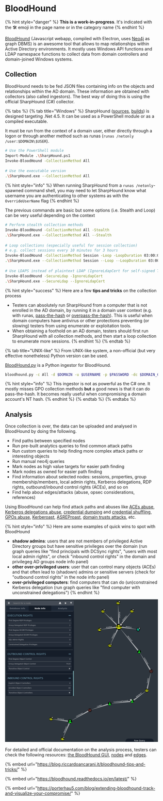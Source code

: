 # BloodHound

{% hint style="danger" %}
**This is a work-in-progress**. It's indicated with the 🛠️ emoji in the page name or in the category name
{% endhint %}

[BloodHound](https://github.com/BloodHoundAD/BloodHound) \(Javascript webapp, compiled with Electron, uses [Neo4j](https://neo4j.com/) as graph DBMS\) is an awesome tool that allows to map relationships within Active Directory environments. It mostly uses Windows API functions and LDAP namespace functions to collect data from domain controllers and domain-joined Windows systems.

## Collection

BloodHound needs to be fed JSON files containing info on the objects and relationships within the AD domain. These information are obtained with collectors \(also called ingestors\). The best way of doing this is using the official SharpHound \(C\#\) collector.

{% tabs %}
{% tab title="Windows" %}
SharpHound \([sources](https://github.com/BloodHoundAD/SharpHound3), [builds](https://github.com/BloodHoundAD/BloodHound/tree/master/Ingestors)\) is designed targeting .Net 4.5. It can be used as a PowerShell module or as a compiled executable.

It must be run from the context of a domain user, either directly through a logon or through another method such as runas \(`runas /netonly /user:$DOMAIN\$USER`\).

```bash
# Use the PowerShell module
Import-Module .\SharpHound.ps1
Invoke-BloodHound -CollectionMethod All

# Use the executable version
.\SharpHound.exe --CollectionMethod All
```

{% hint style="info" %}
When running SharpHound from a `runas /netonly`-spawned command shell, you may need to let SharpHound know what username you are authenticating to other systems as with the `OverrideUserName` flag
{% endhint %}

The previous commands are basic but some options \(i.e. Stealth and Loop\) can be very useful depending on the context

```bash
# Perform stealth collection methods
Invoke-BloodHound -CollectionMethod All -Stealth
.\SharpHound.exe --CollectionMethod All --Stealth

# Loop collections (especially useful for session collection)
# e.g. collect sessions every 10 minutes for 3 hours
Invoke-BloodHound -CollectionMethod Session -Loop -LoopDuration 03:00:00 -LoopInterval 00:10:00
.\SharpHound.exe --CollectionMethod Session --Loop --LoopDuration 03:00:00 --LoopInterval 00:10:00

# Use LDAPS instead of plaintext LDAP (IgnoreLdapCert for self-signed TLS/SSL certificates)
Invoke-BloodHound -SecureLdap -IgnoreLdapCert
.\SharpHound.exe --SecureLdap --IgnoreLdapCert
```

{% hint style="success" %}
Here are a few **tips and tricks** on the collection process

* Testers can absolutely run SharpHound from a computer that is not enrolled in the AD domain, by running it in a domain user context \(e.g. with runas, [pass-the-hash](../movement/abusing-ntlm/pass-the-hash.md) or [overpass-the-hash](../movement/abusing-kerberos/overpass-the-hash.md)\). This is useful when domain computers have antivirus or other protections preventing \(or slowing\) testers from using enumerate or exploitation tools.
* When obtaining a foothold on an AD domain, testers should first run SharpHound with all collection methods, and then start a loop collection to enumerate more sessions.
{% endhint %}
{% endtab %}

{% tab title="UNIX-like" %}
From UNIX-like system, a non-official \(but very effective nonetheless\) Python version can be used.

[BloodHound.py](https://github.com/fox-it/BloodHound.py) is a Python ingestor for BloodHound.

```bash
bloodhound.py -c All -d $DOMAIN -u $USERNAME -p $PASSWORD -dc $DOMAIN_CONTROLLER
```

{% hint style="info" %}
This ingestor is not as powerful as the C\# one. It mostly misses GPO collection methods **but** a good news is that it can do pass-the-hash. It becomes really useful when compromising a domain account's NT hash.
{% endhint %}
{% endtab %}
{% endtabs %}

## Analysis

Once collection is over, the data can be uploaded and analysed in BloodHound by doing the following.

* Find paths between specified nodes
* Run pre-built analytics queries to find common attack paths
* Run custom queries to help finding more complex attack paths or interesting objects
* Run manual neo4j queries
* Mark nodes as high value targets for easier path finding
* Mark nodes as owned for easier path finding
* Find information about selected nodes: sessions, properties, group membership/members, local admin rights, Kerberos delegations, RDP rights, outbound/inbound control rights \(ACEs\), and so on
* Find help about edges/attacks \(abuse, opsec considerations, references\)

Using BloodHound can help find attack paths and abuses like [ACEs abuse](../movement/abusing-aces/), [Kerberos delegations abuse](../movement/abusing-kerberos/kerberos-delegations.md), [credential dumping](../movement/credentials/dumping/) and [credential shuffling](../movement/credentials/credential-shuffling.md), [GPOs abuse](../movement/abusing-gpos.md), [Kerberoast](../movement/abusing-kerberos/kerberoast.md), [ASREProast](../movement/abusing-kerberos/asreproast.md), [domain trusts attacks](../movement/domain-trusts.md), etc.

{% hint style="info" %}
Here are some examples of quick wins to spot with BloodHound

* **shadow admins**: users that are not members of privileged Active Directory groups but have sensitive privileges over the domain \(run graph queries like "find principals with DCSync rights", "users with most local admin rights", or check "inbound control rights" in the domain and privilegeg AD groups node info panel\)
* **other over-privileged users**: user that can control many objects \(ACEs\) and that often lead to \(shadown\) admins or sensitive servers \(check for "outbound control rights" in the node info panel\)
* **over-privileged computers**: find computers that can do \(un\)constrained Kerberos delegation \(run graph queries like "find computer with unconstrained delegations"\)
{% endhint %}

![](../../.gitbook/assets/screenshot-from-2020-12-08-15-29-30.png)

For detailed and official documentation on the analysis process, testers can check the following resources: [the BloodHound GUI](https://bloodhound.readthedocs.io/en/latest/data-analysis/bloodhound-gui.html), [nodes](https://bloodhound.readthedocs.io/en/latest/data-analysis/nodes.html) and [edges](https://bloodhound.readthedocs.io/en/latest/data-analysis/edges.html).

{% embed url="https://blog.riccardoancarani.it/bloodhound-tips-and-tricks/" %}

{% embed url="https://bloodhound.readthedocs.io/en/latest/" %}

{% embed url="https://porterhau5.com/blog/extending-bloodhound-track-and-visualize-your-compromise/" %}



